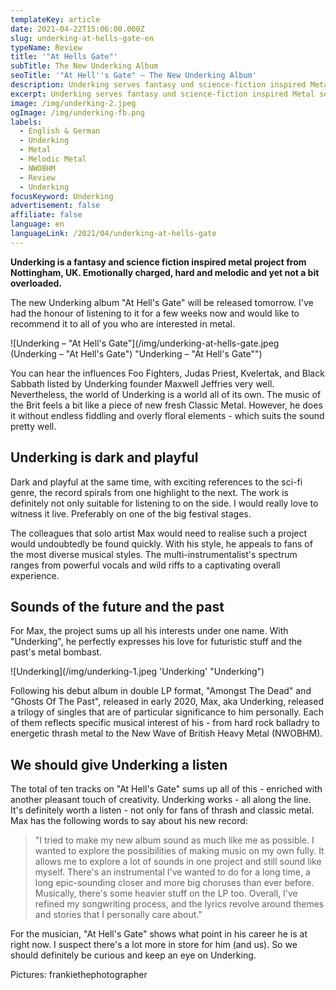 ```yaml
---
templateKey: article
date: 2021-04-22T15:06:00.000Z
slug: underking-at-hells-gate-en
typeName: Review
title: '"At Hells Gate"'
subTitle: The New Underking Album
seoTitle: '"At Hell''s Gate" – The New Underking Album'
description: Underking serves fantasy und science-fiction inspired Metal sound. The new Album "At Hell's Gate" will be out tomorrow.
excerpt: Underking serves fantasy und science-fiction inspired Metal sound. The new Album "At Hell's Gate" will be out tomorrow.
image: /img/underking-2.jpeg
ogImage: /img/underking-fb.png
labels:
  - English & German
  - Underking
  - Metal
  - Melodic Metal
  - NWOBHM
  - Review
  - Underking
focusKeyword: Underking
advertisement: false
affiliate: false
language: en
languageLink: /2021/04/underking-at-hells-gate
---
```


**Underking is a fantasy and science fiction inspired metal project from Nottingham, UK. Emotionally charged, hard and melodic and yet not a bit overloaded.**

The new Underking album "At Hell's Gate" will be released tomorrow. I've had the honour of listening to it for a few weeks now and would like to recommend it to all of you who are interested in metal.

![Underking – "At Hell's Gate"](/img/underking-at-hells-gate.jpeg (Underking – "At Hell's Gate") "Underking – \"At Hell's Gate\"")

You can hear the influences Foo Fighters, Judas Priest, Kvelertak, and Black Sabbath listed by Underking founder Maxwell Jeffries very well. Nevertheless, the world of Underking is a world all of its own. The music of the Brit feels a bit like a piece of new fresh Classic Metal. However, he does it without endless fiddling and overly floral elements - which suits the sound pretty well.

## Underking is dark and playful

Dark and playful at the same time, with exciting references to the sci-fi genre, the record spirals from one highlight to the next. The work is definitely not only suitable for listening to on the side. I would really love to witness it live. Preferably on one of the big festival stages.

The colleagues that solo artist Max would need to realise such a project would undoubtedly be found quickly. With his style, he appeals to fans of the most diverse musical styles. The multi-instrumentalist's spectrum ranges from powerful vocals and wild riffs to a captivating overall experience.

## Sounds of the future and the past

For Max, the project sums up all his interests under one name. With "Underking", he perfectly expresses his love for futuristic stuff and the past's metal bombast.

![Underking](/img/underking-1.jpeg 'Underking' "Underking")

Following his debut album in double LP format, "Amongst The Dead" and "Ghosts Of The Past", released in early 2020, Max, aka Underking, released a trilogy of singles that are of particular significance to him personally. Each of them reflects specific musical interest of his - from hard rock balladry to energetic thrash metal to the New Wave of British Heavy Metal (NWOBHM).

## We should give Underking a listen

The total of ten tracks on "At Hell's Gate" sums up all of this - enriched with another pleasant touch of creativity. Underking works - all along the line. It's definitely worth a listen - not only for fans of thrash and classic metal. Max has the following words to say about his new record:

> "I tried to make my new album sound as much like me as possible. I wanted to explore the possibilities of making music on my own fully. It allows me to explore a lot of sounds in one project and still sound like myself. There's an instrumental I've wanted to do for a long time, a long epic-sounding closer and more big choruses than ever before. Musically, there's some heavier stuff on the LP too. Overall, I've refined my songwriting process, and the lyrics revolve around themes and stories that I personally care about."

For the musician, "At Hell's Gate" shows what point in his career he is at right now. I suspect there's a lot more in store for him (and us). So we should definitely be curious and keep an eye on Underking.

<YouTube id="Cc1PMlfFsxI" />

Pictures: frankiethephotographer
